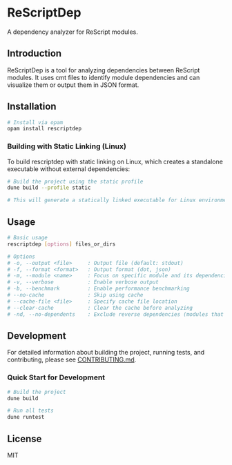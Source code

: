 # ReScriptDep

A dependency analyzer for ReScript modules.

## Introduction

ReScriptDep is a tool for analyzing dependencies between ReScript modules. It uses cmt files to identify module dependencies and can visualize them or output them in JSON format.

## Installation

```bash
# Install via opam
opam install rescriptdep
```

### Building with Static Linking (Linux)

To build rescriptdep with static linking on Linux, which creates a standalone executable without external dependencies:

```bash
# Build the project using the static profile
dune build --profile static

# This will generate a statically linked executable for Linux environments
```

## Usage

```bash
# Basic usage
rescriptdep [options] files_or_dirs

# Options
# -o, --output <file>     : Output file (default: stdout)
# -f, --format <format>   : Output format (dot, json)
# -m, --module <name>     : Focus on specific module and its dependencies
# -v, --verbose           : Enable verbose output
# -b, --benchmark         : Enable performance benchmarking
# --no-cache              : Skip using cache
# --cache-file <file>     : Specify cache file location
# --clear-cache           : Clear the cache before analyzing
# -nd, --no-dependents    : Exclude reverse dependencies (modules that depend on the target)
```

## Development

For detailed information about building the project, running tests, and contributing, please see [CONTRIBUTING.md](CONTRIBUTING.md).

### Quick Start for Development

```bash
# Build the project
dune build

# Run all tests
dune runtest
```

## License

MIT
